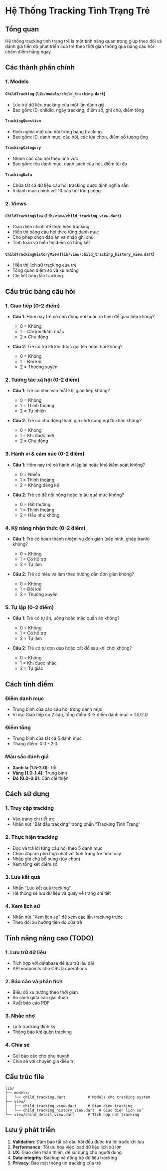 # Hệ Thống Tracking Tình Trạng Trẻ

## Tổng quan

Hệ thống tracking tình trạng trẻ là một tính năng quan trọng giúp theo dõi và đánh giá tiến độ phát triển của trẻ theo thời gian thông qua bảng câu hỏi chấm điểm hằng ngày.

## Các thành phần chính

### 1. Models

#### `ChildTracking` (`lib/models/child_tracking.dart`)
- Lưu trữ dữ liệu tracking của một lần đánh giá
- Bao gồm: ID, childId, ngày tracking, điểm số, ghi chú, điểm tổng

#### `TrackingQuestion` 
- Định nghĩa một câu hỏi trong bảng tracking
- Bao gồm: ID, danh mục, câu hỏi, các lựa chọn, điểm số tương ứng

#### `TrackingCategory`
- Nhóm các câu hỏi theo lĩnh vực
- Bao gồm: tên danh mục, danh sách câu hỏi, điểm tối đa

#### `TrackingData`
- Chứa tất cả dữ liệu câu hỏi tracking được định nghĩa sẵn
- 5 danh mục chính với 10 câu hỏi tổng cộng

### 2. Views

#### `ChildTrackingView` (`lib/view/child_tracking_view.dart`)
- Giao diện chính để thực hiện tracking
- Hiển thị bảng câu hỏi theo từng danh mục
- Cho phép chọn đáp án và nhập ghi chú
- Tính toán và hiển thị điểm số tổng kết

#### `ChildTrackingHistoryView` (`lib/view/child_tracking_history_view.dart`)
- Hiển thị lịch sử tracking của trẻ
- Tổng quan điểm số và xu hướng
- Chi tiết từng lần tracking

## Cấu trúc bảng câu hỏi

### 1. Giao tiếp (0-2 điểm)
- **Câu 1**: Hôm nay trẻ có chủ động nói hoặc ra hiệu để giao tiếp không?
  - 0 = Không
  - 1 = Chỉ khi được nhắc  
  - 2 = Chủ động

- **Câu 2**: Trẻ có trả lời khi được gọi tên hoặc hỏi không?
  - 0 = Không
  - 1 = Đôi khi
  - 2 = Thường xuyên

### 2. Tương tác xã hội (0-2 điểm)
- **Câu 1**: Trẻ có nhìn vào mắt khi giao tiếp không?
  - 0 = Không
  - 1 = Thỉnh thoảng
  - 2 = Tự nhiên

- **Câu 2**: Trẻ có chủ động tham gia chơi cùng người khác không?
  - 0 = Không
  - 1 = Khi được mời
  - 2 = Chủ động

### 3. Hành vi & cảm xúc (0-2 điểm)
- **Câu 1**: Hôm nay trẻ có hành vi lặp lại hoặc khó kiểm soát không?
  - 0 = Nhiều
  - 1 = Thỉnh thoảng
  - 2 = Không đáng kể

- **Câu 2**: Trẻ có dễ nổi nóng hoặc lo âu quá mức không?
  - 0 = Rất thường
  - 1 = Thỉnh thoảng
  - 2 = Hầu như không

### 4. Kỹ năng nhận thức (0-2 điểm)
- **Câu 1**: Trẻ có hoàn thành nhiệm vụ đơn giản (xếp hình, ghép tranh) không?
  - 0 = Không
  - 1 = Có hỗ trợ
  - 2 = Tự làm

- **Câu 2**: Trẻ có hiểu và làm theo hướng dẫn đơn giản không?
  - 0 = Không
  - 1 = Đôi khi
  - 2 = Thường xuyên

### 5. Tự lập (0-2 điểm)
- **Câu 1**: Trẻ có tự ăn, uống hoặc mặc quần áo không?
  - 0 = Không
  - 1 = Có hỗ trợ
  - 2 = Tự làm

- **Câu 2**: Trẻ có tự dọn dẹp hoặc cất đồ sau khi chơi không?
  - 0 = Không
  - 1 = Khi được nhắc
  - 2 = Tự giác

## Cách tính điểm

### Điểm danh mục
- Trung bình của các câu hỏi trong danh mục
- Ví dụ: Giao tiếp có 2 câu, tổng điểm 3 → điểm danh mục = 1.5/2.0

### Điểm tổng
- Trung bình của tất cả 5 danh mục
- Thang điểm: 0.0 - 2.0

### Màu sắc đánh giá
- **Xanh lá (1.5-2.0)**: Tốt
- **Vàng (1.0-1.4)**: Trung bình  
- **Đỏ (0.0-0.9)**: Cần cải thiện

## Cách sử dụng

### 1. Truy cập tracking
- Vào trang chi tiết trẻ
- Nhấn nút "Bắt đầu tracking" trong phần "Tracking Tình Trạng"

### 2. Thực hiện tracking
- Đọc và trả lời từng câu hỏi theo 5 danh mục
- Chọn đáp án phù hợp nhất với tình trạng trẻ hôm nay
- Nhập ghi chú bổ sung (tùy chọn)
- Xem tổng kết điểm số

### 3. Lưu kết quả
- Nhấn "Lưu kết quả tracking"
- Hệ thống sẽ lưu dữ liệu và quay về trang chi tiết

### 4. Xem lịch sử
- Nhấn nút "Xem lịch sử" để xem các lần tracking trước
- Theo dõi xu hướng tiến độ của trẻ

## Tính năng nâng cao (TODO)

### 1. Lưu trữ dữ liệu
- Tích hợp với database để lưu trữ lâu dài
- API endpoints cho CRUD operations

### 2. Báo cáo và phân tích
- Biểu đồ xu hướng theo thời gian
- So sánh giữa các giai đoạn
- Xuất báo cáo PDF

### 3. Nhắc nhở
- Lịch tracking định kỳ
- Thông báo khi quên tracking

### 4. Chia sẻ
- Gửi báo cáo cho phụ huynh
- Chia sẻ với chuyên gia điều trị

## Cấu trúc file

```
lib/
├── models/
│   └── child_tracking.dart          # Models cho tracking system
├── view/
│   ├── child_tracking_view.dart     # Giao diện tracking
│   └── child_tracking_history_view.dart  # Giao diện lịch sử
└── view/child_detail_view.dart      # Tích hợp nút tracking
```

## Lưu ý phát triển

1. **Validation**: Đảm bảo tất cả câu hỏi đều được trả lời trước khi lưu
2. **Performance**: Tối ưu hóa việc load dữ liệu lịch sử lớn
3. **UX**: Giao diện thân thiện, dễ sử dụng cho người dùng
4. **Data integrity**: Backup và đồng bộ dữ liệu tracking
5. **Privacy**: Bảo mật thông tin tracking của trẻ
